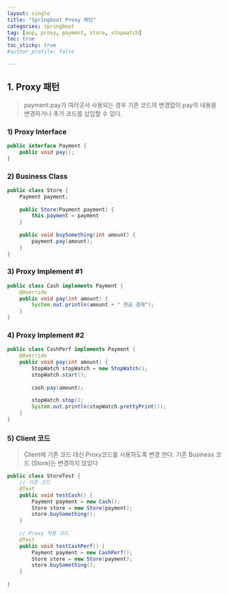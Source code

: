 ```yaml
---
layout: single
title: "Springboot Proxy 패턴"
categories: springboot
tag: [aop, proxy, payment, store, stopwatch]
toc: true
toc_sticky: true
#author_profile: false

---
```




## 1. Proxy 패턴

> payment.pay가 여러곳서 사용되는 경우 기존 코드의 변경없이 pay의 내용을 변경하거나 추가 코드를 삽입할 수 있다.

### 1) Proxy Interface

```java
public interface Payment {
    public void pay();
}
```

### 2) Business Class

```java
public class Store {
    Payment payment;
    
    public Store(Payment payment) {
        this.payment = payment
    }
    
    public void buySomething(int amount) {
        payment.pay(amount);
    } 
}
```

### 3)  Proxy Implement #1

```java
public class Cash implements Payment {
    @Override
    public void pay(int amount) {
        System.out.println(amount + " 현금 결제");
    }
}
```

### 4) Proxy Implement #2

```java
public class CashPerf implements Payment {    
    @Override
    public void pay(int amount) {
        StopWatch stopWatch = new StopWatch();
        stopWatch.start();
        
        cash.pay(amount);
        
        stopWatch.stop();
        System.out.println(stopWatch.prettyPrint());
    }
}
```

### 5) Client 코드

> Client에 기존 코드 대신 Proxy코드를 사용하도록 변경 한다. 기존 Business 코드 (Store)는 변경하지 않았다

```java
public class StoreTest {    
    // 기존 코드
    @Test
    public void testCash() {
        Payment payment = new Cash();
        Store store = new Store(payment);
        store.buySomething();
    }
    
    // Proxy 적용 코드
    @Test
    public void testCashPerf() {
        Payment payment = new CashPerf();
        Store store = new Store(payment);
        store.buySomething();
    }
    
}
```

